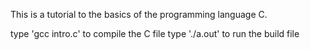 This is a tutorial to the basics of the programming language C.

type 'gcc intro.c' to compile the C file
type './a.out' to run the build file